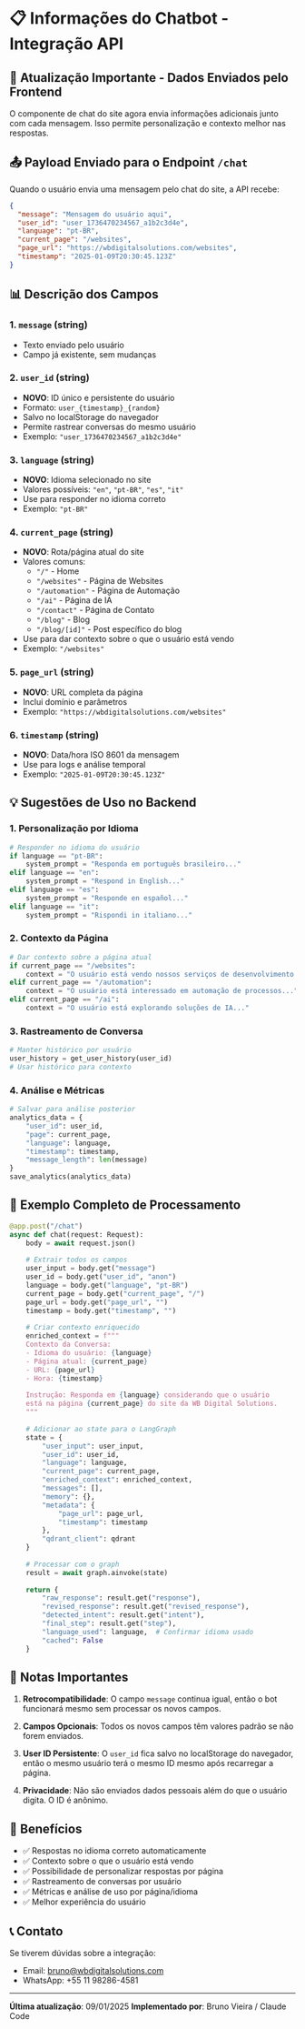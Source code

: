 # 📋 Informações do Chatbot - Integração API

## 🔄 Atualização Importante - Dados Enviados pelo Frontend

O componente de chat do site agora envia informações adicionais junto com cada mensagem. Isso permite personalização e contexto melhor nas respostas.

## 📤 Payload Enviado para o Endpoint `/chat`

Quando o usuário envia uma mensagem pelo chat do site, a API recebe:

```json
{
  "message": "Mensagem do usuário aqui",
  "user_id": "user_1736470234567_a1b2c3d4e",
  "language": "pt-BR",
  "current_page": "/websites",
  "page_url": "https://wbdigitalsolutions.com/websites",
  "timestamp": "2025-01-09T20:30:45.123Z"
}
```

## 📊 Descrição dos Campos

### 1. **`message`** (string)
- Texto enviado pelo usuário
- Campo já existente, sem mudanças

### 2. **`user_id`** (string) 
- **NOVO**: ID único e persistente do usuário
- Formato: `user_{timestamp}_{random}`
- Salvo no localStorage do navegador
- Permite rastrear conversas do mesmo usuário
- Exemplo: `"user_1736470234567_a1b2c3d4e"`

### 3. **`language`** (string)
- **NOVO**: Idioma selecionado no site
- Valores possíveis: `"en"`, `"pt-BR"`, `"es"`, `"it"`
- Use para responder no idioma correto
- Exemplo: `"pt-BR"`

### 4. **`current_page`** (string)
- **NOVO**: Rota/página atual do site
- Valores comuns:
  - `"/"` - Home
  - `"/websites"` - Página de Websites
  - `"/automation"` - Página de Automação
  - `"/ai"` - Página de IA
  - `"/contact"` - Página de Contato
  - `"/blog"` - Blog
  - `"/blog/[id]"` - Post específico do blog
- Use para dar contexto sobre o que o usuário está vendo
- Exemplo: `"/websites"`

### 5. **`page_url`** (string)
- **NOVO**: URL completa da página
- Inclui domínio e parâmetros
- Exemplo: `"https://wbdigitalsolutions.com/websites"`

### 6. **`timestamp`** (string)
- **NOVO**: Data/hora ISO 8601 da mensagem
- Use para logs e análise temporal
- Exemplo: `"2025-01-09T20:30:45.123Z"`

## 💡 Sugestões de Uso no Backend

### 1. **Personalização por Idioma**
```python
# Responder no idioma do usuário
if language == "pt-BR":
    system_prompt = "Responda em português brasileiro..."
elif language == "en":
    system_prompt = "Respond in English..."
elif language == "es":
    system_prompt = "Responde en español..."
elif language == "it":
    system_prompt = "Rispondi in italiano..."
```

### 2. **Contexto da Página**
```python
# Dar contexto sobre a página atual
if current_page == "/websites":
    context = "O usuário está vendo nossos serviços de desenvolvimento web..."
elif current_page == "/automation":
    context = "O usuário está interessado em automação de processos..."
elif current_page == "/ai":
    context = "O usuário está explorando soluções de IA..."
```

### 3. **Rastreamento de Conversa**
```python
# Manter histórico por usuário
user_history = get_user_history(user_id)
# Usar histórico para contexto
```

### 4. **Análise e Métricas**
```python
# Salvar para análise posterior
analytics_data = {
    "user_id": user_id,
    "page": current_page,
    "language": language,
    "timestamp": timestamp,
    "message_length": len(message)
}
save_analytics(analytics_data)
```

## 🔧 Exemplo Completo de Processamento

```python
@app.post("/chat")
async def chat(request: Request):
    body = await request.json()
    
    # Extrair todos os campos
    user_input = body.get("message")
    user_id = body.get("user_id", "anon")
    language = body.get("language", "pt-BR")
    current_page = body.get("current_page", "/")
    page_url = body.get("page_url", "")
    timestamp = body.get("timestamp", "")
    
    # Criar contexto enriquecido
    enriched_context = f"""
    Contexto da Conversa:
    - Idioma do usuário: {language}
    - Página atual: {current_page}
    - URL: {page_url}
    - Hora: {timestamp}
    
    Instrução: Responda em {language} considerando que o usuário 
    está na página {current_page} do site da WB Digital Solutions.
    """
    
    # Adicionar ao state para o LangGraph
    state = {
        "user_input": user_input,
        "user_id": user_id,
        "language": language,
        "current_page": current_page,
        "enriched_context": enriched_context,
        "messages": [],
        "memory": {},
        "metadata": {
            "page_url": page_url,
            "timestamp": timestamp
        },
        "qdrant_client": qdrant
    }
    
    # Processar com o graph
    result = await graph.ainvoke(state)
    
    return {
        "raw_response": result.get("response"),
        "revised_response": result.get("revised_response"),
        "detected_intent": result.get("intent"),
        "final_step": result.get("step"),
        "language_used": language,  # Confirmar idioma usado
        "cached": False
    }
```

## 📝 Notas Importantes

1. **Retrocompatibilidade**: O campo `message` continua igual, então o bot funcionará mesmo sem processar os novos campos.

2. **Campos Opcionais**: Todos os novos campos têm valores padrão se não forem enviados.

3. **User ID Persistente**: O `user_id` fica salvo no localStorage do navegador, então o mesmo usuário terá o mesmo ID mesmo após recarregar a página.

4. **Privacidade**: Não são enviados dados pessoais além do que o usuário digita. O ID é anônimo.

## 🚀 Benefícios

- ✅ Respostas no idioma correto automaticamente
- ✅ Contexto sobre o que o usuário está vendo
- ✅ Possibilidade de personalizar respostas por página
- ✅ Rastreamento de conversas por usuário
- ✅ Métricas e análise de uso por página/idioma
- ✅ Melhor experiência do usuário

## 📞 Contato

Se tiverem dúvidas sobre a integração:
- Email: bruno@wbdigitalsolutions.com
- WhatsApp: +55 11 98286-4581

---

**Última atualização**: 09/01/2025
**Implementado por**: Bruno Vieira / Claude Code